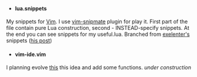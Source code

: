 * #### lua.snippets
My snippets for [Vim](www.vim.org/). I use [vim-snipmate](https://github.com/garbas/vim-snipmate) plugin for play it. First part of the file contain pure Lua construction, second - INSTEAD-specify snippets. At the end you can see snippets for my useful.lua. Branched from [exelenter's](http://instead.syscall.ru/talk/index.php/member/36-excelenter) snippets ([his post](http://instead.syscall.ru/forum/viewtopic.php?id=407))
* #### vim-ide.vim
I planning evolve [this](https://github.com/excelenter/vim-instead) this idea and add some functions. *under construction*
